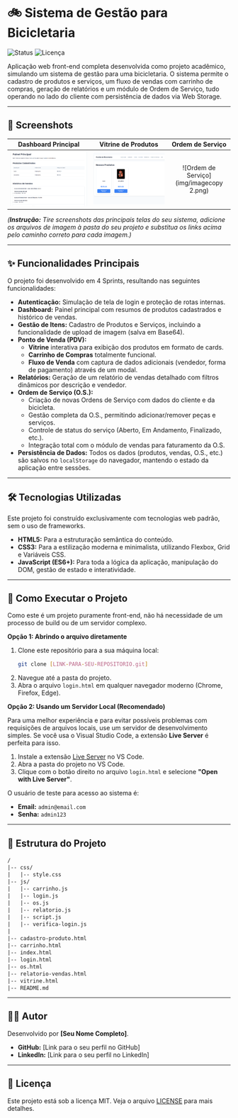 # 🚲 Sistema de Gestão para Bicicletaria

![Status](https://img.shields.io/badge/status-concluído-brightgreen)
![Licença](https://img.shields.io/badge/licença-MIT-blue)

Aplicação web front-end completa desenvolvida como projeto acadêmico, simulando um sistema de gestão para uma bicicletaria. O sistema permite o cadastro de produtos e serviços, um fluxo de vendas com carrinho de compras, geração de relatórios e um módulo de Ordem de Serviço, tudo operando no lado do cliente com persistência de dados via Web Storage.

---

## 📸 Screenshots

| Dashboard Principal | Vitrine de Produtos | Ordem de Serviço |
| :---: | :---: | :---: |
| ![Dashboard](img/image.png) | ![Vitrine](img/imagecopy.png) | ![Ordem de Serviço](img/imagecopy 2.png) |

*(**Instrução:** Tire screenshots das principais telas do seu sistema, adicione os arquivos de imagem à pasta do seu projeto e substitua os links acima pelo caminho correto para cada imagem.)*

---

## ✨ Funcionalidades Principais

O projeto foi desenvolvido em 4 Sprints, resultando nas seguintes funcionalidades:

* **Autenticação:** Simulação de tela de login e proteção de rotas internas.
* **Dashboard:** Painel principal com resumos de produtos cadastrados e histórico de vendas.
* **Gestão de Itens:** Cadastro de Produtos e Serviços, incluindo a funcionalidade de upload de imagem (salva em Base64).
* **Ponto de Venda (PDV):**
    * **Vitrine** interativa para exibição dos produtos em formato de cards.
    * **Carrinho de Compras** totalmente funcional.
    * **Fluxo de Venda** com captura de dados adicionais (vendedor, forma de pagamento) através de um modal.
* **Relatórios:** Geração de um relatório de vendas detalhado com filtros dinâmicos por descrição e vendedor.
* **Ordem de Serviço (O.S.):**
    * Criação de novas Ordens de Serviço com dados do cliente e da bicicleta.
    * Gestão completa da O.S., permitindo adicionar/remover peças e serviços.
    * Controle de status do serviço (Aberto, Em Andamento, Finalizado, etc.).
    * Integração total com o módulo de vendas para faturamento da O.S.
* **Persistência de Dados:** Todos os dados (produtos, vendas, O.S., etc.) são salvos no `localStorage` do navegador, mantendo o estado da aplicação entre sessões.

---

## 🛠️ Tecnologias Utilizadas

Este projeto foi construído exclusivamente com tecnologias web padrão, sem o uso de frameworks.

* **HTML5:** Para a estruturação semântica do conteúdo.
* **CSS3:** Para a estilização moderna e minimalista, utilizando Flexbox, Grid e Variáveis CSS.
* **JavaScript (ES6+):** Para toda a lógica da aplicação, manipulação do DOM, gestão de estado e interatividade.

---

## 🚀 Como Executar o Projeto

Como este é um projeto puramente front-end, não há necessidade de um processo de build ou de um servidor complexo.

**Opção 1: Abrindo o arquivo diretamente**

1.  Clone este repositório para a sua máquina local:
    ```bash
    git clone [LINK-PARA-SEU-REPOSITORIO.git]
    ```
2.  Navegue até a pasta do projeto.
3.  Abra o arquivo `login.html` em qualquer navegador moderno (Chrome, Firefox, Edge).

**Opção 2: Usando um Servidor Local (Recomendado)**

Para uma melhor experiência e para evitar possíveis problemas com requisições de arquivos locais, use um servidor de desenvolvimento simples. Se você usa o Visual Studio Code, a extensão **Live Server** é perfeita para isso.

1.  Instale a extensão [Live Server](https://marketplace.visualstudio.com/items?itemName=ritwickdey.LiveServer) no VS Code.
2.  Abra a pasta do projeto no VS Code.
3.  Clique com o botão direito no arquivo `login.html` e selecione **"Open with Live Server"**.

O usuário de teste para acesso ao sistema é:
* **Email:** `admin@email.com`
* **Senha:** `admin123`

---

## 📁 Estrutura do Projeto

```
/
|-- css/
|   |-- style.css
|-- js/
|   |-- carrinho.js
|   |-- login.js
|   |-- os.js
|   |-- relatorio.js
|   |-- script.js
|   |-- verifica-login.js
|
|-- cadastro-produto.html
|-- carrinho.html
|-- index.html
|-- login.html
|-- os.html
|-- relatorio-vendas.html
|-- vitrine.html
|-- README.md
```

---

## 👨‍💻 Autor

Desenvolvido por **[Seu Nome Completo]**.

* **GitHub:** [Link para o seu perfil no GitHub]
* **LinkedIn:** [Link para o seu perfil no LinkedIn]

---

## 📄 Licença

Este projeto está sob a licença MIT. Veja o arquivo [LICENSE](LICENSE) para mais detalhes.
